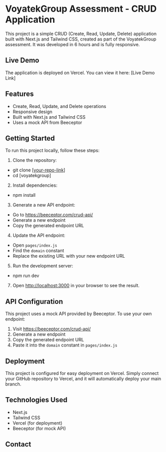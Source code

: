 # VoyatekGroup Assessment - CRUD Application

This project is a simple CRUD (Create, Read, Update, Delete) application built with Next.js and Tailwind CSS, created as part of the VoyatekGroup assessment. It was developed in 6 hours and is fully responsive.

## Live Demo

The application is deployed on Vercel. You can view it here: [Live Demo Link]

## Features

- Create, Read, Update, and Delete operations
- Responsive design
- Built with Next.js and Tailwind CSS
- Uses a mock API from Beeceptor

## Getting Started

To run this project locally, follow these steps:

1. Clone the repository:

- git clone [[your-repo-link](https://github.com/ogooluwanick/voyatekgroup)]
- cd [voyatekgroup]

2. Install dependencies:

- npm install

3. Generate a new API endpoint:
- Go to https://beeceptor.com/crud-api/
- Generate a new endpoint
- Copy the generated endpoint URL

4. Update the API endpoint:
- Open `pages/index.js`
- Find the `domain` constant
- Replace the existing URL with your new endpoint URL

5. Run the development server:

- npm run dev


7. Open [http://localhost:3000](http://localhost:3000) in your browser to see the result.

## API Configuration

This project uses a mock API provided by Beeceptor. To use your own endpoint:

1. Visit https://beeceptor.com/crud-api/
2. Generate a new endpoint
3. Copy the generated endpoint URL
4. Paste it into the `domain` constant in `pages/index.js`

## Deployment

This project is configured for easy deployment on Vercel. Simply connect your GitHub repository to Vercel, and it will automatically deploy your main branch.

## Technologies Used

- Next.js
- Tailwind CSS
- Vercel (for deployment)
- Beeceptor (for mock API)

## Contact






